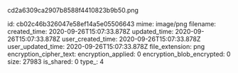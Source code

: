 cd2a6309ca2907b8588f4410823b9b50.png

id: cb02c46b326047e58ef14a5e05506643
mime: image/png
filename: 
created_time: 2020-09-26T15:07:33.878Z
updated_time: 2020-09-26T15:07:33.878Z
user_created_time: 2020-09-26T15:07:33.878Z
user_updated_time: 2020-09-26T15:07:33.878Z
file_extension: png
encryption_cipher_text: 
encryption_applied: 0
encryption_blob_encrypted: 0
size: 27983
is_shared: 0
type_: 4